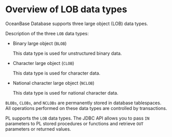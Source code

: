 Overview of LOB data types 
===============================================

OceanBase Database supports three large object (LOB) data types. 

Description of the three `LOB` data types:

* Binary large object (`BLOB`)

  This data type is used for unstructured binary data.
  




<!-- -->

* Character large object (`CLOB`)

  This data type is used for character data.
  




<!-- -->

* National character large object (`NCLOB`)

  This data type is used for national character data.
  




`BLOBs`, `CLOBs`, and `NCLOBs` are permanently stored in database tablespaces. All operations performed on these data types are controlled by transactions. 

PL supports the `LOB` data types. The JDBC API allows you to pass `IN` parameters to PL stored procedures or functions and retrieve `OUT` parameters or returned values.
